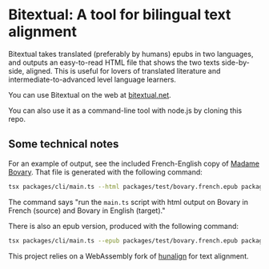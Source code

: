 # Bitextual: A tool for bilingual text alignment

Bitextual takes translated (preferably by humans) epubs in two languages, and
outputs an easy-to-read HTML file that shows the two texts side-by-side,
aligned. This is useful for lovers of translated literature and
intermediate-to-advanced level language learners.

You can use Bitextual on the web at [bitextual.net](https://bitextual.net).

You can also use it as a command-line tool with node.js by
cloning this repo.

## Some technical notes

For an example of output, see the included French-English copy of
[Madame Bovary](https://bitextual.net/bovary.aligned/).
That file is generated with the following command:

```sh
tsx packages/cli/main.ts --html packages/test/bovary.french.epub packages/test/bovary.english.epub > packages/web/dist/bovary.aligned/index.html
```

The command says "run the `main.ts` script with html output on Bovary in French (source) and Bovary in English (target)."

There is also an epub version, produced with the following command:

```sh
tsx packages/cli/main.ts --epub packages/test/bovary.french.epub packages/test/bovary.english.epub > packages/web/dist/bovary.aligned/bovary.epub
```

This project relies on a WebAssembly fork of
[hunalign](https://github.com/wydengyre/hunalign) for text alignment.
